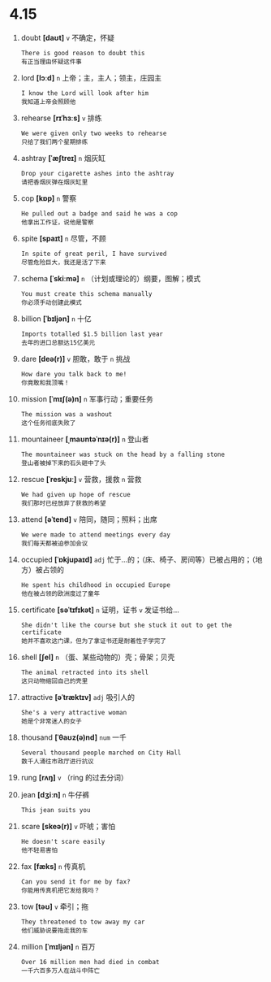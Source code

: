 # 4.15

1. doubt **[daʊt]** `v` 不确定，怀疑

   ```
   There is good reason to doubt this
   有正当理由怀疑这件事
   ```

2. lord **[lɔːd]** `n` 上帝；主，主人；领主，庄园主

   ```
   I know the Lord will look after him
   我知道上帝会照顾他
   ```

3. rehearse **[rɪˈhɜːs]** `v` 排练

   ```
   We were given only two weeks to rehearse
   只给了我们两个星期排练
   ```

4. ashtray **[ˈæʃtreɪ]** `n` 烟灰缸

   ```
   Drop your cigarette ashes into the ashtray
   请把香烟灰弹在烟灰缸里
   ```

5. cop **[kɒp]** `n` 警察

   ```
   He pulled out a badge and said he was a cop
   他拿出工作证，说他是警察
   ```

6. spite **[spaɪt]** `n` 尽管，不顾

   ```
   In spite of great peril, I have survived
   尽管危险巨大，我还是活了下来
   ```

7. schema **[ˈskiːmə]** `n` （计划或理论的）纲要，图解；模式

   ```
   You must create this schema manually
   你必须手动创建此模式
   ```

8. billion **[ˈbɪljən]** `n` 十亿

   ```
   Imports totalled $1.5 billion last year
   去年的进口总额达15亿美元
   ```

9. dare **[deə(r)]** `v` 胆敢，敢于 `n` 挑战

   ```
   How dare you talk back to me!
   你竟敢和我顶嘴！
   ```

10. mission **[ˈmɪʃ(ə)n]** `n` 军事行动；重要任务

    ```
    The mission was a washout
    这个任务彻底失败了
    ```

11. mountaineer **[ˌmaʊntəˈnɪə(r)]** `n` 登山者

    ```
    The mountaineer was stuck on the head by a falling stone
    登山者被掉下来的石头砸中了头
    ```

12. rescue **[ˈreskjuː]** `v` 营救，援救 `n` 营救

    ```
    We had given up hope of rescue
    我们那时已经放弃了获救的希望
    ```

13. attend **[əˈtend]** `v` 陪同，随同；照料；出席

    ```
    We were made to attend meetings every day
    我们每天都被迫参加会议
    ```

14. occupied **[ˈɒkjupaɪd]** `adj` 忙于...的；（床、椅子、房间等）已被占用的；（地方）被占领的

    ```
    He spent his childhood in occupied Europe
    他在被占领的欧洲度过了童年
    ```

15. certificate **[səˈtɪfɪkət]** `n` 证明，证书 `v` 发证书给...

    ```
    She didn't like the course but she stuck it out to get the certificate
    她并不喜欢这门课，但为了拿证书还是耐着性子学完了
    ```

16. shell **[ʃel]** `n` （蛋、某些动物的）壳；骨架；贝壳

    ```
    The animal retracted into its shell
    这只动物缩回自己的壳里
    ```

17. attractive **[əˈtræktɪv]** `adj` 吸引人的

    ```
    She's a very attractive woman
    她是个非常迷人的女子
    ```

18. thousand **[ˈθaʊz(ə)nd]** `num` 一千

    ```
    Several thousand people marched on City Hall
    数千人涌往市政厅进行抗议
    ```

19. rung **[rʌŋ]** `v` （ring 的过去分词）

20. jean **[dʒiːn]** `n` 牛仔裤

    ```
    This jean suits you

    ```

21. scare **[skeə(r)]** `v` 吓唬；害怕

    ```
    He doesn't scare easily
    他不轻易害怕
    ```

22. fax **[fæks]** `n` 传真机

    ```
    Can you send it for me by fax?
    你能用传真机把它发给我吗？
    ```

23. tow **[təʊ]** `v` 牵引；拖

    ```
    They threatened to tow away my car
    他们威胁说要拖走我的车
    ```

24. million **[ˈmɪljən]** `n` 百万
    ```
    Over 16 million men had died in combat
    一千六百多万人在战斗中阵亡
    ```
